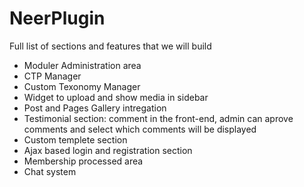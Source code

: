 # NeerPlugin

Full list of sections and features that we will build

* Moduler Administration area
* CTP Manager
* Custom Texonomy Manager
* Widget to upload and show media in sidebar
* Post and Pages Gallery intregation
* Testimonial section: comment in the front-end, admin can aprove comments and select which comments will be displayed
* Custom templete section
* Ajax based login and registration section
* Membership processed area
* Chat system